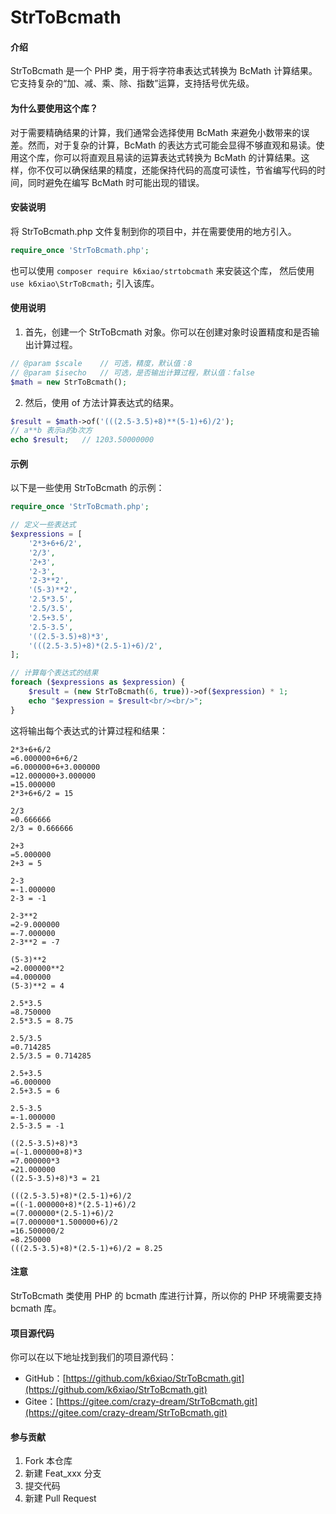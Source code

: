 # StrToBcmath

#### 介绍

StrToBcmath 是一个 PHP 类，用于将字符串表达式转换为 BcMath 计算结果。它支持复杂的“加、减、乘、除、指数”运算，支持括号优先级。

#### 为什么要使用这个库？

对于需要精确结果的计算，我们通常会选择使用 BcMath 来避免小数带来的误差。然而，对于复杂的计算，BcMath 的表达方式可能会显得不够直观和易读。使用这个库，你可以将直观且易读的运算表达式转换为 BcMath 的计算结果。这样，你不仅可以确保结果的精度，还能保持代码的高度可读性，节省编写代码的时间，同时避免在编写 BcMath 时可能出现的错误。

#### 安装说明

将 StrToBcmath.php 文件复制到你的项目中，并在需要使用的地方引入。

```php
require_once 'StrToBcmath.php';
```

也可以使用 `composer require k6xiao/strtobcmath` 来安装这个库，
然后使用 `use k6xiao\StrToBcmath;` 引入该库。

#### 使用说明

1.  首先，创建一个 StrToBcmath 对象。你可以在创建对象时设置精度和是否输出计算过程。

```php
// @param $scale    // 可选，精度，默认值：8
// @param $isecho   // 可选，是否输出计算过程，默认值：false
$math = new StrToBcmath();
```

2.  然后，使用 of 方法计算表达式的结果。

```php
$result = $math->of('(((2.5-3.5)+8)**(5-1)+6)/2');
// a**b 表示a的b次方
echo $result;   // 1203.50000000
```

#### 示例

以下是一些使用 StrToBcmath 的示例：

```php
require_once 'StrToBcmath.php';

// 定义一些表达式
$expressions = [
    '2*3+6+6/2',
    '2/3',
    '2+3',
    '2-3',
    '2-3**2',
    '(5-3)**2',
    '2.5*3.5',
    '2.5/3.5',
    '2.5+3.5',
    '2.5-3.5',
    '((2.5-3.5)+8)*3',
    '(((2.5-3.5)+8)*(2.5-1)+6)/2',
];

// 计算每个表达式的结果
foreach ($expressions as $expression) {
    $result = (new StrToBcmath(6, true))->of($expression) * 1;
    echo "$expression = $result<br/><br/>";
}
```

这将输出每个表达式的计算过程和结果：

```
2*3+6+6/2
=6.000000+6+6/2
=6.000000+6+3.000000
=12.000000+3.000000
=15.000000
2*3+6+6/2 = 15

2/3
=0.666666
2/3 = 0.666666

2+3
=5.000000
2+3 = 5

2-3
=-1.000000
2-3 = -1

2-3**2
=2-9.000000
=-7.000000
2-3**2 = -7

(5-3)**2
=2.000000**2
=4.000000
(5-3)**2 = 4

2.5*3.5
=8.750000
2.5*3.5 = 8.75

2.5/3.5
=0.714285
2.5/3.5 = 0.714285

2.5+3.5
=6.000000
2.5+3.5 = 6

2.5-3.5
=-1.000000
2.5-3.5 = -1

((2.5-3.5)+8)*3
=(-1.000000+8)*3
=7.000000*3
=21.000000
((2.5-3.5)+8)*3 = 21

(((2.5-3.5)+8)*(2.5-1)+6)/2
=((-1.000000+8)*(2.5-1)+6)/2
=(7.000000*(2.5-1)+6)/2
=(7.000000*1.500000+6)/2
=16.500000/2
=8.250000
(((2.5-3.5)+8)*(2.5-1)+6)/2 = 8.25
```

#### 注意

StrToBcmath 类使用 PHP 的 bcmath 库进行计算，所以你的 PHP 环境需要支持 bcmath 库。

#### 项目源代码

你可以在以下地址找到我们的项目源代码：

- GitHub：[https://github.com/k6xiao/StrToBcmath.git](https://github.com/k6xiao/StrToBcmath.git)
- Gitee：[https://gitee.com/crazy-dream/StrToBcmath.git](https://gitee.com/crazy-dream/StrToBcmath.git)

#### 参与贡献

1.  Fork 本仓库
2.  新建 Feat_xxx 分支
3.  提交代码
4.  新建 Pull Request